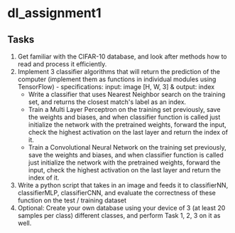 # dl_assignment1
## Tasks
1. Get familiar with the CIFAR-10 database, and look after methods how to read and process it efficiently.
2. Implement 3 classifier algorithms that will return the prediction of the computer (implement them as functions in individual modules using TensorFlow) - specifications: input: image [H, W, 3] & output: index
   - Write a classifier that uses Nearest Neighbor search on the training set, and returns the closest match's label as an index.
   - Train a Multi Layer Perceptron on the training set previously, save the weights and biases, and when classifier function is called just initialize the network with the pretrained weights, forward the input, check the highest activation on the last layer and return the index of it.
   - Train a Convolutional Neural Network on the training set previously, save the weights and biases, and when classifier function is called just initialize the network with the pretrained weights, forward the input, check the highest activation on the last layer and return the index of it.
3. Write a python script that takes in an image and feeds it to classifierNN, classifierMLP, classifierCNN, and evaluate the correctness of these function on the test / training dataset
4. Optional: Create your own database using your device of 3 (at least 20 samples per class) different classes, and perform Task 1, 2, 3 on it as well.
